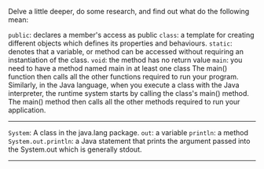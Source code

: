Delve a little deeper, do some research, and find out what do the following mean:

`public`: declares a member's access as public
`class`: a template for creating different objects which defines its properties and behaviours.
`static`: denotes that a variable, or method can be accessed without requiring an instantiation of the class.
`void`: the method has no return value
`main`: you need to have a method named main in at least one class
The main() function then calls all the other functions required to run your program. Similarly, in the Java language, when you execute a class with the Java interpreter, the runtime system starts by calling the class's main() method. The main() method then calls all the other methods required to run your application.

___
`System`: A class in the java.lang package.
`out`: a variable
`println`: a method
`System.out.println`: a Java statement that prints the argument passed into the System.out which is generally stdout.
___

